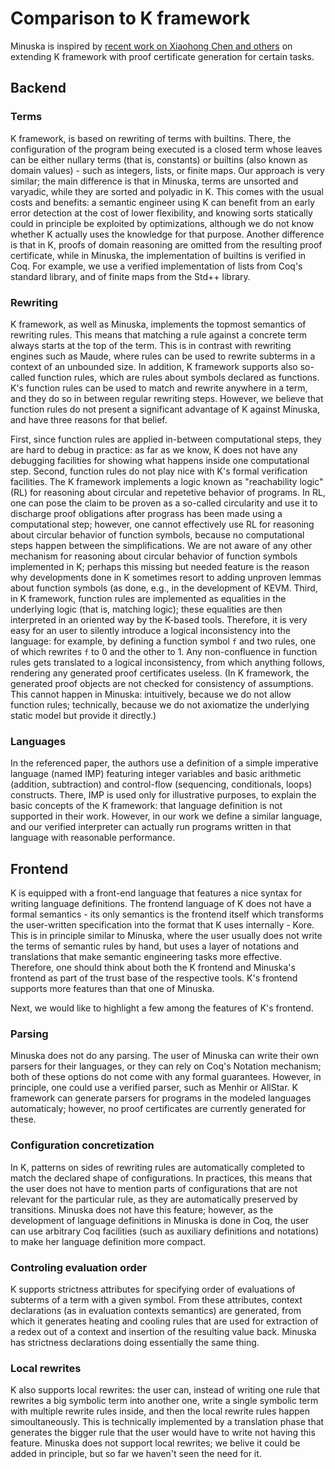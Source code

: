 # Comparison to K framework

Minuska is inspired by [recent work on Xiaohong Chen and others](https://link.springer.com/chapter/10.1007/978-3-030-81688-9_23) on extending K framework with proof certificate generation for certain tasks.

## Backend

### Terms
K framework, is based on rewriting of terms with builtins.
There, the configuration of the program being executed
is a closed term whose leaves can be either nullary terms (that is, constants)
or builtins (also known as domain values) -
such as integers, lists, or finite maps.
Our approach is very similar; the main difference is that in Minuska, terms
are unsorted and varyadic, while they are sorted and polyadic in K.
This comes with the usual costs and benefits: 
a semantic engineer using K can benefit from an early error detection
at the cost of lower flexibility,
and knowing sorts statically could in principle be exploited by optimizations,
although we do not know whether K actually uses the knowledge
for that purpose.
Another difference is that in K, proofs of domain reasoning
are omitted from the resulting proof certificate, while in Minuska,
the implementation of builtins is verified in Coq.
For example, we use a verified implementation of lists from Coq's
standard library, and of finite maps from the Std++ library.

### Rewriting
K framework, as well as Minuska, implements the topmost semantics
of rewriting rules. This means that matching a rule against a concrete term
always starts at the top of the term. This is in contrast with rewriting engines
such as Maude, where rules can be used to rewrite subterms in a context of an unbounded size.
In addition, K framework supports also so-called function rules,
which are rules about symbols declared as functions.
K's function rules can be used to match and rewrite anywhere in a term,
and they do so in between regular rewriting steps.
However, we believe that function rules do not present a significant advantage of K
against Minuska, and have three reasons for that belief.

First, since function rules are applied in-between computational steps,
they are hard to debug in practice: as far as we know, K does not have
any debugging facilities for showing what happens inside one computational step.
Second, function rules do not play nice with K's formal verification facilities.
The K framework implements a logic known as "reachability logic" (RL)
for reasoning about circular and repetetive behavior of programs.
In RL, one can pose the claim to be proven as a so-called circularity
and use it to discharge proof obligations after prograss has been made using a computational step;
however, one cannot effectively use RL for reasoning about circular behavior of function symbols,
because no computational steps happen between the simplifications.
We are not aware of any other mechanism for reasoning about circular behavior
of function symbols implemented in K; perhaps this missing but needed feature
is the reason why developments done in K sometimes resort to adding
unproven lemmas about function symbols (as done, e.g., in the development
of KEVM.
Third, in K framework, function rules are implemented as equalities
in the underlying logic (that is, matching logic); these equalities are then interpreted in an oriented way
by the K-based tools. Therefore, it is very easy for an user
to silently introduce
a logical inconsistency into the language: for example, by defining
a function symbol `f` and two rules, one of which rewrites `f`
to 0 and the other to $1$.
Any non-confluence in function rules gets translated to a logical inconsistency,
from which anything follows, rendering any generated proof certificates useless.
(In K framework, the generated proof objects are not checked for consistency of assumptions.
This cannot happen in Minuska: intuitively, because we do not allow function rules;
technically, because we do not axiomatize the underlying static model
but provide it directly.)


### Languages
In the referenced paper, the authors use a definition of a simple imperative language
(named IMP) featuring
integer variables and basic arithmetic (addition, subtraction)
and control-flow (sequencing, conditionals, loops) constructs.
There, IMP is used only for illustrative purposes,
to explain the basic concepts of the K framework:
that language definition is not supported in their work.
However, in our work we define a similar language, and our verified interpreter
can actually run programs written in that language with reasonable performance.

## Frontend

K is equipped with a front-end language that features a nice syntax for writing language definitions.
The frontend language of K does not have a formal semantics - its only semantics is the frontend itself
which transforms the user-written specification into the format that K uses internally - Kore.
This is in principle similar to Minuska, where the user usually does not write the terms of semantic rules
by hand, but uses a layer of notations and translations that make semantic engineering tasks more effective.
Therefore, one should think about both the K frontend and Minuska's frontend as part of the trust base of
the respective tools.
K's frontend supports more features than that one of Minuska.


Next, we would like to highlight a few among the features of K's frontend.

### Parsing
Minuska does not do any parsing. The user of Minuska can write their own parsers for their languages,
or they can rely on Coq's Notation mechanism; both of these options do not come with any formal guarantees.
However, in principle, one could use a verified parser, such as Menhir or AllStar.
K framework can generate parsers for programs in the modeled languages automaticaly;
however, no proof certificates are currently generated for these.


### Configuration concretization
In K, patterns on sides of rewriting rules
are automatically completed to match the declared shape of configurations.
In practices, this means that the user does not have to mention parts of configurations that are not relevant
for the particular rule, as they are automatically preserved by transitions.
Minuska does not have this feature; however, as the development of language definitions in Minuska is done in Coq,
the user can use arbitrary Coq facilities (such as auxiliary definitions and notations)
to make her language definition more compact.

### Controling evaluation order
K supports strictness attributes for specifying order of evaluations of subterms of a term with a given symbol.
From these attributes, context declarations (as in evaluation contexts semantics)
are generated, from which it generates heating and cooling rules that are used for extraction of a redex out of a context
and insertion of the resulting value back.
Minuska has strictness declarations doing essentially the same thing.

### Local rewrites
K also supports local rewrites: the user can, instead of writing one rule that rewrites a big symbolic term into
another one, write a single symbolic term with multiple rewrite rules inside, and then the local rewrite rules happen
simoultaneously. This is technically implemented by a translation phase that generates the bigger rule that the user would have
to write not having this feature. Minuska does not support local rewrites; we belive it could be added in principle,
but so far we haven't seen the need for it.


